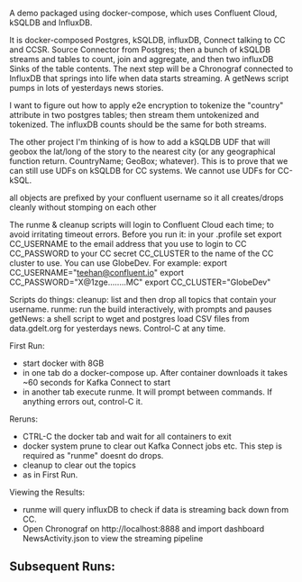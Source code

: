 

A demo packaged using docker-compose, which uses Confluent Cloud, kSQLDB and InfluxDB.

It is docker-composed Postgres, kSQLDB, influxDB, Connect talking to CC and CCSR.
Source Connector from Postgres; then a bunch of kSQLDB streams and tables to count, join and aggregate, and then two influxDB Sinks of the table contents.
The next step will be a Chronograf connected to InfluxDB that springs into life when data starts streaming.
A getNews script pumps in lots of yesterdays news stories.

I want to figure out how to apply e2e encryption to tokenize the "country" attribute in two postgres tables; then stream them untokenized and tokenized. The influxDB counts should be the same for both streams.

The other project I'm thinking of is how to add a kSQLDB UDF that will geobox the lat/long of the story to the nearest city (or any geographical function return. CountryName; GeoBox; whatever). This is to prove that we can still use UDFs on kSQLDB for CC systems. We cannot use UDFs for CC-kSQL.

all objects are prefixed by your confluent username so it all creates/drops cleanly without stomping on each other

The runme & cleanup scripts will login to Confluent Cloud each time; to avoid irritating timeout errors. 
Before you run it:
in your .profile set 
export CC_USERNAME to the email address that you use to login to CC
CC_PASSWORD to your CC secret
CC_CLUSTER to the name of the CC cluster to use. You can use GlobeDev.
For example:
export CC_USERNAME="teehan@confluent.io"
export CC_PASSWORD="X@1zge........MC"
export CC_CLUSTER="GlobeDev"

Scripts do things:
cleanup: list and then drop all topics that contain your username. 
  runme: run the build interactively, with prompts and pauses
getNews: a shell script to wget and postgres load CSV files from data.gdelt.org for yesterdays news. Control-C at any time.


First Run:
- start docker with 8GB
- in one tab do a docker-compose up. After container downloads it takes ~60 seconds for Kafka Connect to start
- in another tab execute runme. It will prompt between commands. If anything errors out, control-C it.

Reruns:
- CTRL-C the docker tab and wait for all containers to exit
- docker system prune to clear out Kafka Connect jobs etc. This step is required as "runme" doesnt do drops.
- cleanup to clear out the topics
- as in First Run.

Viewing the Results:
- runme will query influxDB to check if data is streaming back down from CC. 
- Open Chronograf on http://localhost:8888 and import dashboard NewsActivity.json to view the streaming pipeline





Subsequent Runs:
- 










